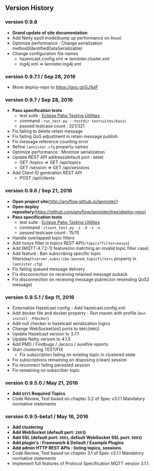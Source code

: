 <!--
  Copyright 2016 The Lannister Project

  Licensed under the Apache License, Version 2.0 (the "License");
  you may not use this file except in compliance with the License.
  You may obtain a copy of the License at

      http://www.apache.org/licenses/LICENSE-2.0

  Unless required by applicable law or agreed to in writing, software
  distributed under the License is distributed on an "AS IS" BASIS,
  WITHOUT WARRANTIES OR CONDITIONS OF ANY KIND, either express or implied.
  See the License for the specific language governing permissions and
  limitations under the License.
-->
## Version History

### version 0.9.8
- **Grand update of site documentation**
- Add Netty epoll mode(bump up performance on linux)
- Optimize performance : Change serialization method(IdentifiedDataSerializable)
- Change configuration file names
    * hazencast.config.xml => lannister.cluster.xml
    * log4j.xml => lannister.log4j.xml

### version 0.9.7.1 / Sep 28, 2016
- Move deploy-repo to https://goo.gl/GJ1piF

### version 0.9.7 / Sep 28, 2016
- **Pass specification tests**
    * test suite : [Eclipse Paho Testing Utilities](https://github.com/eclipse/paho.mqtt.testing)
    * command : `run_test.py --testdir testsuites/basic`
    * passed testcase count : 321/321
- Fix failing to delete retain message
- Fix failing QoS adjustment in retain message publish
- Fix message reference counting error
- Refine `lannister.cfg` property names
- Optimize performance : Minimize serialization
- Update REST API address(default port : `8090`)
    * GET /topics => GET /api/topics
    * GET /session => GET /api/sessions
- Add Client ID generation REST API
    * POST /api/clients

### version 0.9.6 / Sep 21, 2016
- **Open project site**(http://anyflow.github.io/lannister/)
- **Open deploy repository**(https://github.com/anyflow/lannister/tree/deploy-repo)
- **Pass specification tests**
    * test suite : [Eclipse Paho Testing Utilities](https://github.com/eclipse/paho.mqtt.testing)
    * command : `client_test.py -z -d -s -n`
    * passed testcase count : 15/15
- Handle overlapped topic filters
- Add nosys filter in topics REST API(`/topics?filter=nosys`)
- Add [MQTT-4.7.2-1] feature(no matching an invalid topic filter case)
- Add feature : Ban subscribing specific topic filters(`mqttserver.subscribe.banned_topicfilters` property in `lannister.cfg`)
- Fix failing queued message delivery
- Fix disconnection on receiving retained message puback
- Fix disconnection on receiving message pubrec(on resending QoS2 message)

### version 0.9.5.1 / Sep 11, 2016
- Externalize Hazelcast config - Add hazelcast.config.xml
- Add docker file and docker property - Run maven with profile (`mvn install -Pdocker`)
- Add null checker in hazelcast serialization logics
- Change WebSocket(ssl) ports to `9001`(`9002`)
- Update Hazelcast version to 3.7.1
- Update Netty version to 4.1.5
- Add PMD / Findbugs / Jacoco / surefire reports
- Start clustering TEST/FIX
    * Fix subscription failing on existing topic in clustered state
- Fix subscriptions remaining on disposing (clean) session
- Fix reconnect failing persisted session
- Fix remaining no subscriber topic

### version 0.9.5.0 / May 21, 2016
- **Add `$SYS` Required Topics**
- Code Review, Test based on chapter 3.2 of Spec v3.1.1 Mandatory normative statements

### version 0.9.5-beta1 / May 16, 2016
- **Add clustering**
- **Add WebSocket (default port: `2883`)**
- **Add SSL (default port: `8883`, default WebSocket SSL port: `9883`)**
- **Add plugin's : Framework & Default / Example Plugins**
- **Add admin HTTP REST APIs : listing topics, sessions**
- Code Review, Test based on chapter 3.1 of Spec v3.1.1 Mandatory normative statements
- Implement full features of Protocol Specification MQTT version 3.1.1
